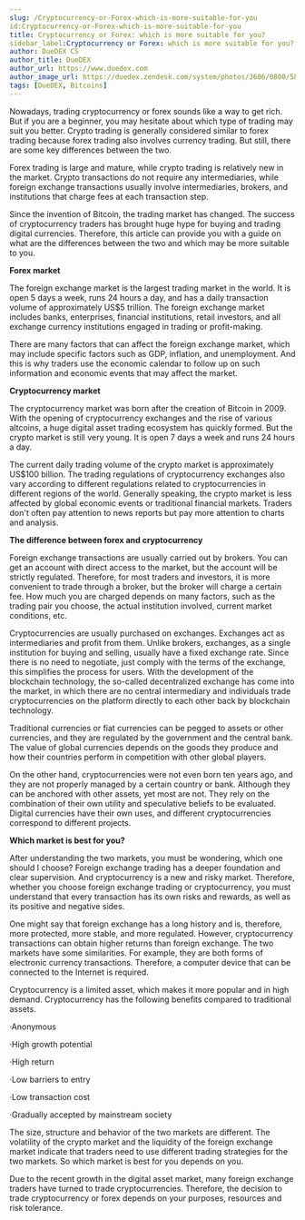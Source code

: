 ```yaml
---
slug: /Cryptocurrency-or-Forex-which-is-more-suitable-for-you
id:Cryptocurrency-or-Forex-which-is-more-suitable-for-you
title: Cryptocurrency or Forex: which is more suitable for you?
sidebar_label:Cryptocurrency or Forex: which is more suitable for you?
author: DueDEX CS
author_title: DueDEX
author_url: https://www.duedex.com
author_image_url: https://duedex.zendesk.com/system/photos/3606/0800/5893/twitter4.png
tags: [DueDEX, Bitcoins]
---
```



Nowadays, trading cryptocurrency or forex sounds like a way to get rich. But if you are a beginner, you may hesitate about which type of trading may suit you better. Crypto trading is generally considered similar to forex trading because forex trading also involves currency trading. But still, there are some key differences between the two.

<!--truncate-->

Forex trading is large and mature, while crypto trading is relatively new in the market. Crypto transactions do not require any intermediaries, while foreign exchange transactions usually involve intermediaries, brokers, and institutions that charge fees at each transaction step.

Since the invention of Bitcoin, the trading market has changed. The success of cryptocurrency traders has brought huge hype for buying and trading digital currencies. Therefore, this article can provide you with a guide on what are the differences between the two and which may be more suitable to you.

**Forex market**

The foreign exchange market is the largest trading market in the world. It is open 5 days a week, runs 24 hours a day, and has a daily transaction volume of approximately US$5 trillion. The foreign exchange market includes banks, enterprises, financial institutions, retail investors, and all exchange currency institutions engaged in trading or profit-making.

There are many factors that can affect the foreign exchange market, which may include specific factors such as GDP, inflation, and unemployment. And this is why traders use the economic calendar to follow up on such information and economic events that may affect the market.

**Cryptocurrency market**

The cryptocurrency market was born after the creation of Bitcoin in 2009. With the opening of cryptocurrency exchanges and the rise of various altcoins, a huge digital asset trading ecosystem has quickly formed. But the crypto market is still very young. It is open 7 days a week and runs 24 hours a day.

The current daily trading volume of the crypto market is approximately US$100 billion. The trading regulations of cryptocurrency exchanges also vary according to different regulations related to cryptocurrencies in different regions of the world. Generally speaking, the crypto market is less affected by global economic events or traditional financial markets. Traders don't often pay attention to news reports but pay more attention to charts and analysis.

**The difference between forex and cryptocurrency**

Foreign exchange transactions are usually carried out by brokers. You can get an account with direct access to the market, but the account will be strictly regulated. Therefore, for most traders and investors, it is more convenient to trade through a broker, but the broker will charge a certain fee. How much you are charged depends on many factors, such as the trading pair you choose, the actual institution involved, current market conditions, etc.

Cryptocurrencies are usually purchased on exchanges. Exchanges act as intermediaries and profit from them. Unlike brokers, exchanges, as a single institution for buying and selling, usually have a fixed exchange rate. Since there is no need to negotiate, just comply with the terms of the exchange, this simplifies the process for users. With the development of the blockchain technology, the so-called decentralized exchange has come into the market, in which there are no central intermediary and individuals trade cryptocurrencies on the platform directly to each other back by blockchain technology.

Traditional currencies or fiat currencies can be pegged to assets or other currencies, and they are regulated by the government and the central bank. The value of global currencies depends on the goods they produce and how their countries perform in competition with other global players.

On the other hand, cryptocurrencies were not even born ten years ago, and they are not properly managed by a certain country or bank. Although they can be anchored with other assets, yet most are not. They rely on the combination of their own utility and speculative beliefs to be evaluated. Digital currencies have their own uses, and different cryptocurrencies correspond to different projects.

**Which market is best for you?**

After understanding the two markets, you must be wondering, which one should I choose? Foreign exchange trading has a deeper foundation and clear supervision. And cryptocurrency is a new and risky market. Therefore, whether you choose foreign exchange trading or cryptocurrency, you must understand that every transaction has its own risks and rewards, as well as its positive and negative sides.

One might say that foreign exchange has a long history and is, therefore, more protected, more stable, and more regulated. However, cryptocurrency transactions can obtain higher returns than foreign exchange. The two markets have some similarities. For example, they are both forms of electronic currency transactions. Therefore, a computer device that can be connected to the Internet is required.

Cryptocurrency is a limited asset, which makes it more popular and in high demand. Cryptocurrency has the following benefits compared to traditional assets.

·Anonymous

·High growth potential

·High return

·Low barriers to entry

·Low transaction cost

·Gradually accepted by mainstream society

The size, structure and behavior of the two markets are different. The volatility of the crypto market and the liquidity of the foreign exchange market indicate that traders need to use different trading strategies for the two markets. So which market is best for you depends on you.

Due to the recent growth in the digital asset market, many foreign exchange traders have turned to trade cryptocurrencies. Therefore, the decision to trade cryptocurrency or forex depends on your purposes, resources and risk tolerance.
